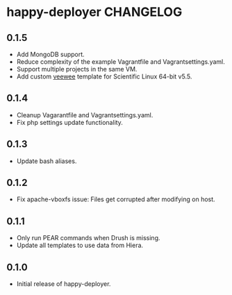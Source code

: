 happy-deployer CHANGELOG
=====================

0.1.5
-----
* Add MongoDB support.
* Reduce complexity of the example Vagrantfile and Vagrantsettings.yaml.
* Support multiple projects in the same VM.
* Add custom [veewee](https://github.com/jedi4ever/veewee) template for Scientific Linux 64-bit v5.5.

0.1.4
-----
* Cleanup Vagarantfile and Vagrantsettings.yaml.
* Fix php settings update functionality.

0.1.3
-----
* Update bash aliases.

0.1.2
-----
* Fix apache-vboxfs issue: Files get corrupted after modifying on host.

0.1.1
-----
* Only run PEAR commands when Drush is missing.
* Update all templates to use data from Hiera.

0.1.0
-----
* Initial release of happy-deployer.
